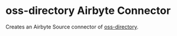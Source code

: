 # oss-directory Airbyte Connector

Creates an Airbyte Source connector of
[oss-directory](https://github.com/opensource-observer/oss-directory).
